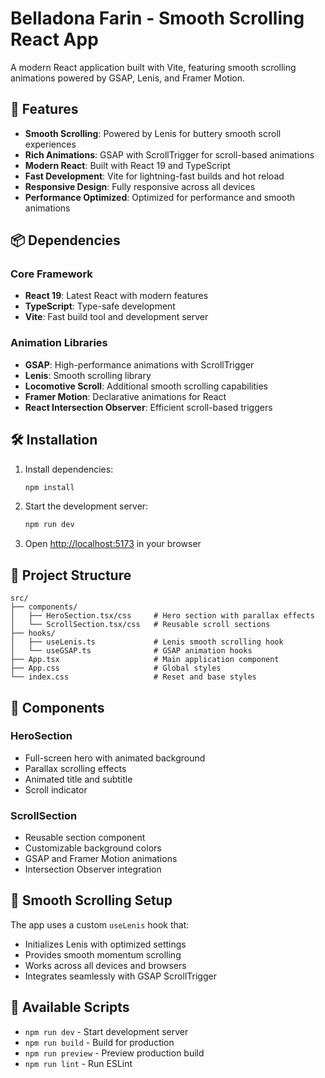 # Belladona Farin - Smooth Scrolling React App

A modern React application built with Vite, featuring smooth scrolling animations powered by GSAP, Lenis, and Framer Motion.

## 🚀 Features

- **Smooth Scrolling**: Powered by Lenis for buttery smooth scroll experiences
- **Rich Animations**: GSAP with ScrollTrigger for scroll-based animations
- **Modern React**: Built with React 19 and TypeScript
- **Fast Development**: Vite for lightning-fast builds and hot reload
- **Responsive Design**: Fully responsive across all devices
- **Performance Optimized**: Optimized for performance and smooth animations

## 📦 Dependencies

### Core Framework
- **React 19**: Latest React with modern features
- **TypeScript**: Type-safe development
- **Vite**: Fast build tool and development server

### Animation Libraries
- **GSAP**: High-performance animations with ScrollTrigger
- **Lenis**: Smooth scrolling library
- **Locomotive Scroll**: Additional smooth scrolling capabilities
- **Framer Motion**: Declarative animations for React
- **React Intersection Observer**: Efficient scroll-based triggers

## 🛠️ Installation

1. Install dependencies:
   ```bash
   npm install
   ```

2. Start the development server:
   ```bash
   npm run dev
   ```

3. Open [http://localhost:5173](http://localhost:5173) in your browser

## 📁 Project Structure

```
src/
├── components/
│   ├── HeroSection.tsx/css     # Hero section with parallax effects
│   └── ScrollSection.tsx/css   # Reusable scroll sections
├── hooks/
│   ├── useLenis.ts             # Lenis smooth scrolling hook
│   └── useGSAP.ts              # GSAP animation hooks
├── App.tsx                     # Main application component
├── App.css                     # Global styles
└── index.css                   # Reset and base styles
```

## 🎨 Components

### HeroSection
- Full-screen hero with animated background
- Parallax scrolling effects
- Animated title and subtitle
- Scroll indicator

### ScrollSection
- Reusable section component
- Customizable background colors
- GSAP and Framer Motion animations
- Intersection Observer integration

## 🎯 Smooth Scrolling Setup

The app uses a custom `useLenis` hook that:
- Initializes Lenis with optimized settings
- Provides smooth momentum scrolling
- Works across all devices and browsers
- Integrates seamlessly with GSAP ScrollTrigger

## 📄 Available Scripts

- `npm run dev` - Start development server
- `npm run build` - Build for production
- `npm run preview` - Preview production build
- `npm run lint` - Run ESLint
